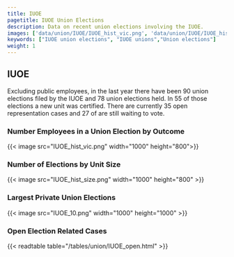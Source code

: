 ```yaml
---
title: IUOE
pagetitle: IUOE Union Elections
description: Data on recent union elections involving the IUOE.
images: ['data/union/IUOE/IUOE_hist_vic.png', 'data/union/IUOE/IUOE_hist_size.png', 'data/union/IUOE/IUOE_10.png']
keywords: ["IUOE union elections", "IUOE unions","Union elections"]
weight: 1
---
```

##  IUOE

Excluding public employees, in the last year there have been 90 union elections filed by the IUOE and 78 union elections held. In 55 of those elections a new unit was certified. There are currently 35 open representation cases and 27 of are still waiting to vote.

### Number Employees in a Union Election by Outcome
{{< image src="IUOE_hist_vic.png" width="1000" height="800">}}

### Number of Elections by Unit Size
{{< image src="IUOE_hist_size.png" width="1000" height="800" >}}

### Largest Private Union Elections
{{< image src="IUOE_10.png" width="1000" height="1000"  >}}

### Open Election Related Cases
{{< readtable table="/tables/union/IUOE_open.html" >}}

